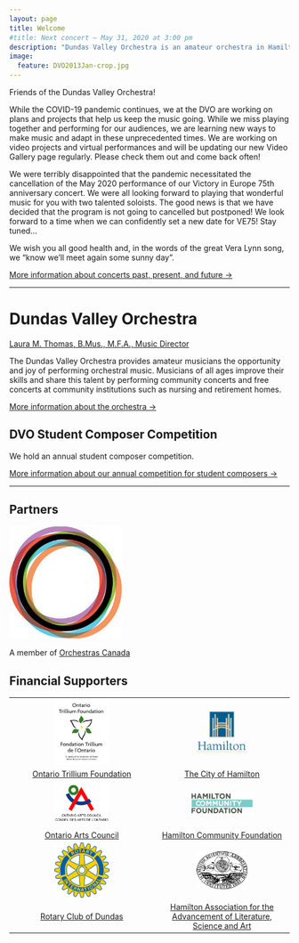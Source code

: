 ```yaml
---
layout: page
title: Welcome
#title: Next concert — May 31, 2020 at 3:00 pm
description: "Dundas Valley Orchestra is an amateur orchestra in Hamilton, Ontario"
image:
  feature: DVO2013Jan-crop.jpg
---
```


Friends of the Dundas Valley Orchestra!

While the COVID-19 pandemic continues, we at the DVO are working on plans and projects that help us keep the music going.  While we miss playing together and performing for our audiences, we are learning new ways to make music and adapt in these unprecedented times.  We are working on video projects and virtual performances and will be updating our new Video Gallery page regularly.  Please check them out and come back often!

We were terribly disappointed that the pandemic necessitated the cancellation of the May 2020 performance of our Victory in Europe 75th anniversary concert.  We were all looking forward to playing that wonderful music for you with two talented soloists.  The good news is that we have decided that the program is not going to cancelled but postponed!  We look forward to a time when we can confidently set a new date for VE75!  Stay tuned…

We wish you all good health and, in the words of the great Vera Lynn song, we “know we’ll meet again some sunny day”.

[More information about concerts past, present, and future →](/concerts)

***

# Dundas Valley Orchestra

[Laura M. Thomas, B.Mus., M.F.A., Music Director](/about/#conductor)

The Dundas Valley Orchestra provides amateur musicians the opportunity and joy of performing orchestral music. Musicians of all ages improve their skills and share this talent by performing community concerts and free concerts at community institutions such as nursing and retirement homes.

[More information about the orchestra →](/about)

## DVO Student Composer Competition

We hold an annual student composer competition.

[More information about our annual competition for student composers →](/students/)

<hr>

## Partners

<img src="/images/supporters/Orchestras-Canada-logo.jpg" alt="Orchestras Canada" width="40%" border="0">

A member of <a href="http://orchestrascanada.org">Orchestras Canada</a>

## Financial Supporters

|  |  |
|:-:|:-:|
| <img src="/images/supporters/Trillium-logo.jpg" alt="Ontario Trillium Foundation" width="40%" border="0"> | <img src="/images/supporters/Hamilton-logo.jpg" alt="The City of Hamilton" width="40%" border="0"> |
| <a href="http://www.otf.ca/en/">Ontario Trillium Foundation</a> | <a href="https://www.hamilton. ca">The City of Hamilton</a> |
| <img src="/images/supporters/OAC-logo.gif" alt="Ontario Arts Council" width="40%" border="0"> | <img src="/images/supporters/HCF-logo.png" alt="Hamilton Community Foundation" width="50%" border="0"> |
| <a href="http://www.arts.on.ca">Ontario Arts Council</a> | <a href="https://www.hamiltoncommunityfoundation.ca">Hamilton Community Foundation</center></a> |
| <img src="/images/supporters/Rotary-logo.jpg" alt="Rotary Club of Dundas" width="40%" border="0"> | <img src="/images/supporters/haalsa.png" alt="Hamilton Association for the Advancement of Literature, Science and Art" width="40%" border="0"> |
| <a href="https://portal.clubrunner.ca/285">Rotary Club of Dundas</a> | <a href="http://www.haalsa.org">Hamilton Association for the Advancement of Literature, Science and Art</a> |
